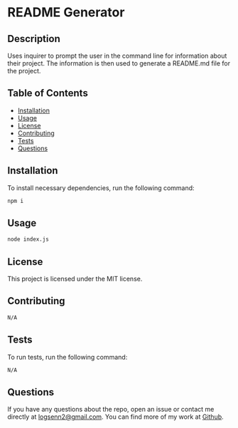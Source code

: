 # README Generator

## Description
Uses inquirer to prompt the user in the command line for information about their project. The information is then used to generate a README.md file for the project.

## Table of Contents
* [Installation](#installation)
* [Usage](#usage)
* [License](#license)
* [Contributing](#contributing)
* [Tests](#tests)
* [Questions](#questions)

## Installation
To install necessary dependencies, run the following command:
```md
npm i
```

## Usage
```md
node index.js
```

## License
This project is licensed under the MIT license.

## Contributing
```md
N/A
```

## Tests
To run tests, run the following command:
```md
N/A
```

## Questions
If you have any questions about the repo, open an issue or contact me directly at [logsenn2@gmail.com](mailto:logsenn2@gmail.com). You can find more of my work at [Github](https://github.com/Lsenn404).
